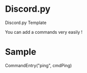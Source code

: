 # Discord.py
Discord.py Template

You can add a commands very easily !


# Sample
CommandEntry("ping", cmdPing)

